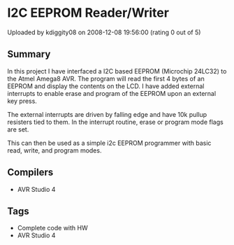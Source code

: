 # I2C EEPROM Reader/Writer

Uploaded by kdiggity08 on 2008-12-08 19:56:00 (rating 0 out of 5)

## Summary

In this project I have interfaced a I2C based EEPROM (Microchip 24LC32) to the Atmel Amega8 AVR. The program will read the first 4 bytes of an EEPROM and display the contents on the LCD. I have added external interrupts to enable erase and program of the EEPROM upon an external key press.


The external interrupts are driven by falling edge and have 10k pullup resisters tied to them. In the interrupt routine, erase or program mode flags are set.


This can then be used as a simple i2c EEPROM programmer with basic read, write, and program modes.

## Compilers

- AVR Studio 4

## Tags

- Complete code with HW
- AVR Studio 4
